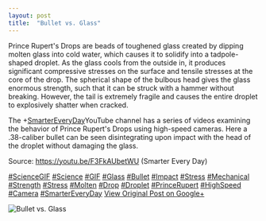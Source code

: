 ```yaml
---
layout: post
title:  "Bullet vs. Glass"
---
```


Prince Rupert's Drops are beads of toughened glass created by dipping molten glass into cold water, which causes it to solidify into a tadpole-shaped droplet. As the glass cools from the outside in, it produces significant compressive stresses on the surface and tensile stresses at the core of the drop. The spherical shape of the bulbous head gives the glass enormous strength, such that it can be struck with a hammer without breaking. However, the tail is extremely fragile and causes the entire droplet to explosively shatter when cracked.  
  
The +[SmarterEveryDay](https://plus.google.com/108289803974286068198)​​ YouTube channel has a series of videos examining the behavior of Prince Rupert's Drops using high-speed cameras. Here a .38-caliber bullet can be seen disintegrating upon impact with the head of the droplet without damaging the glass.  
  
Source: <https://youtu.be/F3FkAUbetWU> (Smarter Every Day)  
  
[#ScienceGIF](https://plus.google.com/s/%23ScienceGIF/posts) [#Science](https://plus.google.com/s/%23Science/posts) [#GIF](https://plus.google.com/s/%23GIF/posts) [#Glass](https://plus.google.com/s/%23Glass/posts) [#Bullet](https://plus.google.com/s/%23Bullet/posts) [#Impact](https://plus.google.com/s/%23Impact/posts) [#Stress](https://plus.google.com/s/%23Stress/posts) [#Mechanical](https://plus.google.com/s/%23Mechanical/posts) [#Strength](https://plus.google.com/s/%23Strength/posts) [#Stress](https://plus.google.com/s/%23Stress/posts) [#Molten](https://plus.google.com/s/%23Molten/posts) [#Drop](https://plus.google.com/s/%23Drop/posts) [#Droplet](https://plus.google.com/s/%23Droplet/posts) [#PrinceRupert](https://plus.google.com/s/%23PrinceRupert/posts) [#HighSpeed](https://plus.google.com/s/%23HighSpeed/posts) [#Camera](https://plus.google.com/s/%23Camera/posts) [#SmarterEveryDay](https://plus.google.com/s/%23SmarterEveryDay/posts) ﻿
[View Original Post on Google+](https://plus.google.com/+ColinSullender/posts/DbhZLBUHiZP)

![Bullet vs. Glass](/assets/img/2017-04-29-Bullet-vs-Glass.gif)
